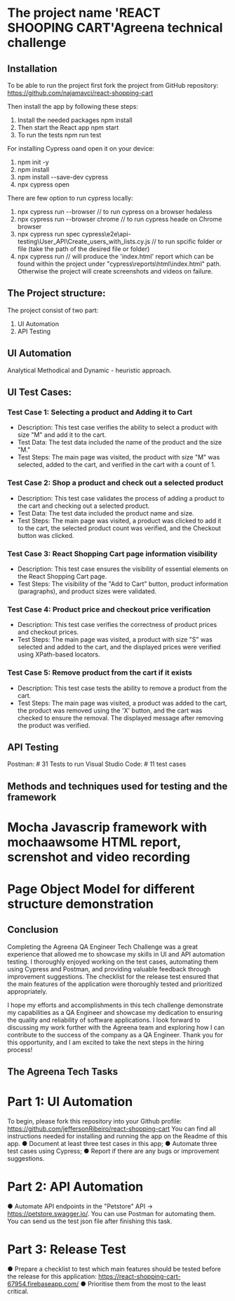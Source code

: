 # The project name 'REACT SHOOPING CART'Agreena technical challenge

## Installation

To be able to run the project first fork the project from GitHub repository: https://github.com/najamavci/react-shopping-cart

Then install the app by following these steps:

1. Install the needed packages
   npm install
2. Then start the React app
   npm start
3. To run the tests
   npm run test

For installing Cypress oand open it on your device:

1. npm init -y
2. npm install
3. npm install --save-dev cypress
4. npx cypress open

There are few option to run cypress locally:

1. npx cypress run --browser // to run cypress on a browser hedaless
2. npx cypress run --browser chrome // to run cypress heade on Chrome browser
3. npx cypress run spec cypress\e2e\api-testing\User_API\Create_users_with_lists.cy.js // to run spcific folder or file (take the path of the desired file or folder)
4. npx cypress run // will produce the 'index.html' report which can be found within the project under "cypress\reports\html\index.html" path. Otherwise the project will create screenshots and videos on failure.

## The Project structure:

The project consist of two part:

1. UI Automation
2. API Testing

## UI Automation

Analytical Methodical and Dynamic - heuristic approach.

## UI Test Cases:

### Test Case 1: Selecting a product and Adding it to Cart

- Description: This test case verifies the ability to select a product with size "M" and add it to the cart.
- Test Data: The test data included the name of the product and the size "M."
- Test Steps: The main page was visited, the product with size "M" was selected, added to the cart, and verified in the cart with a count of 1.

### Test Case 2: Shop a product and check out a selected product

- Description: This test case validates the process of adding a product to the cart and checking out a selected product.
- Test Data: The test data included the product name and size.
- Test Steps: The main page was visited, a product was clicked to add it to the cart, the selected product count was verified, and the Checkout button was clicked.

### Test Case 3: React Shopping Cart page information visibility

- Description: This test case ensures the visibility of essential elements on the React Shopping Cart page.
- Test Steps: The visibility of the "Add to Cart" button, product information (paragraphs), and product sizes were validated.

### Test Case 4: Product price and checkout price verification

- Description: This test case verifies the correctness of product prices and checkout prices.
- Test Steps: The main page was visited, a product with size "S" was selected and added to the cart, and the displayed prices were verified using XPath-based locators.

### Test Case 5: Remove product from the cart if it exists

- Description: This test case tests the ability to remove a product from the cart.
- Test Steps: The main page was visited, a product was added to the cart, the product was removed using the 'X' button, and the cart was checked to ensure the removal. The displayed message after removing the product was verified.

## API Testing

Postman: # 31 Tests to run
Visual Studio Code: # 11 test cases

## Methods and techniques used for testing and the framework

# Mocha Javascrip framework with mochaawsome HTML report, screnshot and video recording

# Page Object Model for different structure demonstration

## Conclusion

Completing the Agreena QA Engineer Tech Challenge was a great experience that allowed me to showcase my skills in UI and API automation testing. I thoroughly enjoyed working on the test cases, automating them using Cypress and Postman, and providing valuable feedback through improvement suggestions. The checklist for the release test ensured that the main features of the application were thoroughly tested and prioritized appropriately.

I hope my efforts and accomplishments in this tech challenge demonstrate my capabilities as a QA Engineer and showcase my dedication to ensuring the quality and reliability of software applications. I look forward to discussing my work further with the Agreena team and exploring how I can contribute to the success of the company as a QA Engineer. Thank you for this opportunity, and I am excited to take the next steps in the hiring process!

## The Agreena Tech Tasks

# Part 1: UI Automation

To begin, please fork this repository into your Github profile:
https://github.com/jeffersonRibeiro/react-shopping-cart
You can find all instructions needed for installing and running the app on the Readme of this app.
● Document at least three test cases in this app;
● Automate three test cases using Cypress;
● Report if there are any bugs or improvement suggestions.

# Part 2: API Automation

● Automate API endpoints in the "Petstore" API → https://petstore.swagger.io/.
You can use Postman for automating them. You can send us the test json file after finishing
this task.

# Part 3: Release Test

● Prepare a checklist to test which main features should be tested before the release for this
application: https://react-shopping-cart-67954.firebaseapp.com/
● Prioritise them from the most to the least critical.
